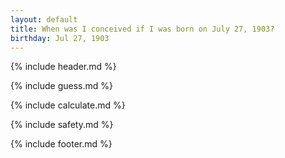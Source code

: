 ```yaml
---
layout: default
title: When was I conceived if I was born on July 27, 1903?
birthday: Jul 27, 1903
---
```


{% include header.md %}

{% include guess.md %}

{% include calculate.md %}

{% include safety.md %}

{% include footer.md %}




